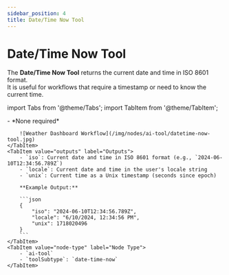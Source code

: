 ```yaml
---
sidebar_position: 4
title: Date/Time Now Tool
---
```


# Date/Time Now Tool

The **Date/Time Now Tool** returns the current date and time in ISO 8601 format.  
It is useful for workflows that require a timestamp or need to know the current time.

import Tabs from '@theme/Tabs';
import TabItem from '@theme/TabItem';

<Tabs>
    <TabItem value="inputs" label="Inputs" default>
        - *None required*

        ![Weather Dashboard Workflow](/img/nodes/ai-tool/datetime-now-tool.jpg)
    </TabItem>
    <TabItem value="outputs" label="Outputs">
        - `iso`: Current date and time in ISO 8601 format (e.g., `2024-06-10T12:34:56.789Z`)
        - `locale`: Current date and time in the user's locale string
        - `unix`: Current time as a Unix timestamp (seconds since epoch)

        **Example Output:**
        
        ```json
        {
            "iso": "2024-06-10T12:34:56.789Z",
            "locale": "6/10/2024, 12:34:56 PM",
            "unix": 1718020496
        }
        ```
    </TabItem>
    <TabItem value="node-type" label="Node Type">
        - `ai-tool`
        - `toolSubtype`: `date-time-now`
    </TabItem>
</Tabs>